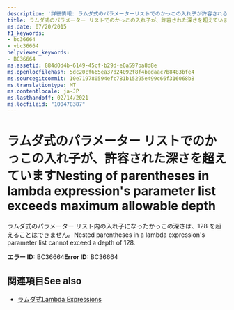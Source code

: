```yaml
---
description: '詳細情報: ラムダ式のパラメーターリストでのかっこの入れ子が許容される最大深度を超えています'
title: ラムダ式のパラメーター リストでのかっこの入れ子が、許容された深さを超えています
ms.date: 07/20/2015
f1_keywords:
- bc36664
- vbc36664
helpviewer_keywords:
- BC36664
ms.assetid: 884d0d4b-6149-45cf-b29d-e0a597ba8d8e
ms.openlocfilehash: 5dc20cf665ea37d24092f8f4bedaac7b8483bfe4
ms.sourcegitcommit: 10e719780594efc781b15295e499c66f316068b8
ms.translationtype: MT
ms.contentlocale: ja-JP
ms.lasthandoff: 02/14/2021
ms.locfileid: "100478387"
---
```

# <a name="nesting-of-parentheses-in-lambda-expressions-parameter-list-exceeds-maximum-allowable-depth"></a><span data-ttu-id="5f030-103">ラムダ式のパラメーター リストでのかっこの入れ子が、許容された深さを超えています</span><span class="sxs-lookup"><span data-stu-id="5f030-103">Nesting of parentheses in lambda expression's parameter list exceeds maximum allowable depth</span></span>

<span data-ttu-id="5f030-104">ラムダ式のパラメーター リスト内の入れ子になったかっこの深さは、128 を超えることはできません。</span><span class="sxs-lookup"><span data-stu-id="5f030-104">Nested parentheses in a lambda expression's parameter list cannot exceed a depth of 128.</span></span>  
  
 <span data-ttu-id="5f030-105">**エラー ID:** BC36664</span><span class="sxs-lookup"><span data-stu-id="5f030-105">**Error ID:** BC36664</span></span>  
  
## <a name="see-also"></a><span data-ttu-id="5f030-106">関連項目</span><span class="sxs-lookup"><span data-stu-id="5f030-106">See also</span></span>

- [<span data-ttu-id="5f030-107">ラムダ式</span><span class="sxs-lookup"><span data-stu-id="5f030-107">Lambda Expressions</span></span>](../programming-guide/language-features/procedures/lambda-expressions.md)
